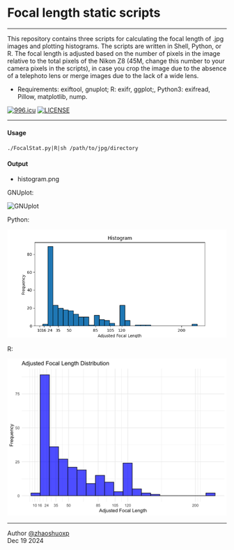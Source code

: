 # Focal length static scripts

-----
This repository contains three scripts for calculating the focal length of .jpg images and plotting histograms. The scripts are written in Shell, Python, or R. The focal length is adjusted based on the number of pixels in the image relative to the total pixels of the Nikon Z8 (45M, change this number to your camera pixels in the scripts), in case you crop the image due to the absence of a telephoto lens or merge images due to the lack of a wide lens.

 * Requirements:
   exiftool, gnuplot; R: exifr, ggplot;, Python3: exifread, Pillow, matplotlib, nump.

[![996.icu](https://img.shields.io/badge/link-996.icu-red.svg)](https://996.icu) [![LICENSE](https://img.shields.io/badge/license-Anti%20996-blue.svg)](https://github.com/996icu/996.ICU/blob/master/LICENSE)

----

#### Usage

```
./FocalStat.py|R|sh /path/to/jpg/directory
```

#### Output

- histogram.png

GNUplot:

![GNUplot]([https://raw.githubusercontent.com/zhaoshuoxp/FocalStat/refs/heads/main/Python.png](https://raw.githubusercontent.com/zhaoshuoxp/FocalStat/refs/heads/main/Python.png?token=GHSAT0AAAAAACLAHG3FK22UBDWTSQ7SYF56Z3EOQEA))

Python:

![python](https://raw.githubusercontent.com/zhaoshuoxp/FocalStat/master/python.png)

R:

![python](https://raw.githubusercontent.com/zhaoshuoxp/FocalStat/master/r.png)



------

Author [@zhaoshuoxp](https://github.com/zhaoshuoxp)  
Dec 19 2024  

